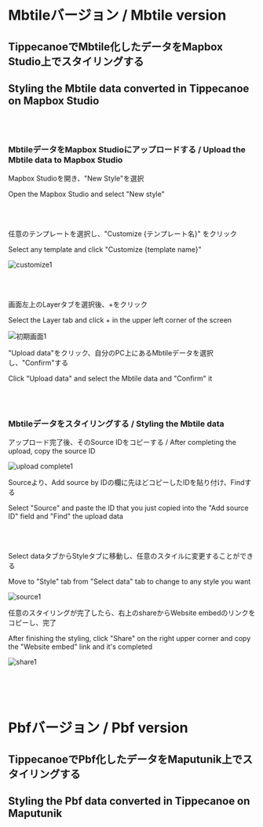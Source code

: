 # Mbtileバージョン / Mbtile version

## TippecanoeでMbtile化したデータをMapbox Studio上でスタイリングする

## Styling the Mbtile data converted in Tippecanoe on Mapbox Studio

<br>
<br>

### MbtileデータをMapbox Studioにアップロードする / Upload the Mbtile data to Mapbox Studio

Mapbox Studioを開き、"New Style"を選択

Open the Mapbox Studio and select "New style"

<br>
<br>

任意のテンプレートを選択し、"Customize {テンプレート名}" をクリック

Select any template and click "Customize {template name}"

![customize1](https://user-images.githubusercontent.com/72395572/146740177-61a57238-94cb-483a-bbdb-6dbe0e9c7f1c.jpg)

<br>
<br>

画面左上のLayerタブを選択後、+をクリック

Select the Layer tab and click + in the upper left corner of the screen

![初期画面1](https://user-images.githubusercontent.com/72395572/146738996-426a5ff1-47b3-47a5-ba93-0ffb5d950e21.jpg)

"Upload data"をクリック、自分のPC上にあるMbtileデータを選択し、"Confirm"する

Click "Upload data" and select the Mbtile data and "Confirm" it

<br>
<br>

### Mbtileデータをスタイリングする / Styling the Mbtile data

アップロード完了後、そのSource IDをコピーする / After completing the upload, copy the source ID

![upload complete1](https://user-images.githubusercontent.com/72395572/146742900-3831a8c4-8c7e-428e-b8d0-c98c9de97219.jpg)

Sourceより、Add source by IDの欄に先ほどコピーしたIDを貼り付け、Findする

Select "Source" and paste the ID that you just copied into the "Add source ID" field and "Find" the upload data

 <br>
 <br>

Select dataタブからStyleタブに移動し、任意のスタイルに変更することができる

Move to "Style" tab from "Select data" tab to change to any style you want

![source1](https://user-images.githubusercontent.com/72395572/146745507-650395de-7b61-40c1-baff-19e7d9422f76.jpg)

任意のスタイリングが完了したら、右上のshareからWebsite embedのリンクをコピーし、完了

After finishing the  styling, click "Share" on the right upper corner and copy the "Website embed" link and it's completed

![share1](https://user-images.githubusercontent.com/72395572/146745974-72d39a89-c3aa-43d4-9d96-27ab0f15eb4d.jpg)

<br>
<br>
<br>

# Pbfバージョン / Pbf version

## TippecanoeでPbf化したデータをMaputunik上でスタイリングする

## Styling the Pbf data converted in Tippecanoe on Maputunik




